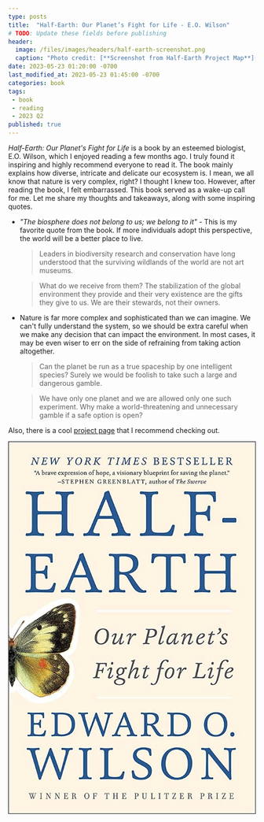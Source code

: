 ```yaml
---
type: posts
title:  "Half-Earth: Our Planet’s Fight for Life - E.O. Wilson"
# TODO: Update these fields before publishing
header:
  image: /files/images/headers/half-earth-screenshot.png
  caption: "Photo credit: [**Screenshot from Half-Earth Project Map**](https://map.half-earthproject.org/)"
date: 2023-05-23 01:20:00 -0700
last_modified_at: 2023-05-23 01:45:00 -0700
categories: book
tags:
 - book
 - reading
 - 2023 Q2
published: true
---
```


*Half-Earth: Our Planet's Fight for Life* is a book by an esteemed biologist, E.O. Wilson, which I enjoyed reading a few months ago. I truly found it inspiring and highly recommend everyone to read it. The book mainly explains how diverse, intricate and delicate our ecosystem is. I mean, we all know that nature is very complex, right? I thought I knew too. However, after reading the book, I felt embarrassed. This book served as a wake-up call for me. Let me share my thoughts and takeaways, along with some inspiring quotes.


* *"The biosphere does not belong to us; we belong to it"* - This is my favorite quote from the book. If more individuals adopt this perspective, the world will be a better place to live. 
    > Leaders in biodiversity research and conservation have long understood that the surviving wildlands of the world are not art museums.

    > What do we receive from them? The stabilization of the global environment they provide and their very existence are the gifts they give to us. We are their stewards, not their owners.

* Nature is far more complex and sophisticated than we can imagine. We can't fully understand the system, so we should be extra careful when we make any decision that can impact the environment. In most cases, it may be even wiser to err on the side of refraining from taking action altogether.
    > Can the planet be run as a true spaceship by one intelligent species? Surely we would be foolish to take such a large and dangerous gamble.

    > We have only one planet and we are allowed only one such experiment. Why make a world-threatening and unnecessary gamble if a safe option is open?


Also, there is a cool [project page](https://www.half-earthproject.org/) that I recommend checking out.

![image](/files/images/book-covers/half-earth.jpg)